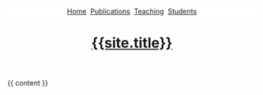 ---
---
<!DOCTYPE html>
<html>
<head>
  <meta charset="utf-8">
  <meta name="viewport" content="width=device-width, initial-scale=1">
  <title>{{ page.title }} - {{site.title}}</title>
</head>

<body>
<header>
    <nav>
        <p style="text-align: center; background-color: white;">
             <a href="{{site.baseurl}}/">Home</a>&nbsp;
             <a href="{{site.baseurl}}/publications">Publications</a>&nbsp;
             <a href="{{site.baseurl}}/teaching">Teaching</a>&nbsp;
             <a href="{{site.baseurl}}/students">Students</a>
        </p>
    </nav>
    <a class="title-a" href="{{site.baseurl}}/"><h1 class="title">{{site.title}}</h1></a>
</header>
      
  
  {{ content }}
